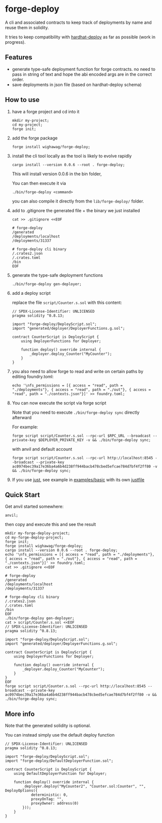 # forge-deploy

A cli and associated contracts to keep track of deployments by name and reuse them in solidity.

It tries to keep compatibility with [hardhat-deploy](https://github.com/wighawag/hardhat-deploy) as far as possible (work in progress).

## Features
- generate type-safe deployment function for forge contracts. no need to pass in string of text and hope the abi encoded args are in the correct order.
- save deployments in json file (based on hardhat-deploy schema)

## How to use

1. have a forge project and cd into it

    ```
    mkdir my-project;
    cd my-project;
    forge init;
    ```

1. add the forge package

    ```
    forge install wighawag/forge-deploy;
    ```

1. install the cli tool locally as the tool is likely to evolve rapidly

    ```
    cargo install --version 0.0.6 --root . forge-deploy;
    ```

    This will install version 0.0.6 in the bin folder,

    You can then execute it via 

    ```
    ./bin/forge-deploy <command> 
    ```

    you can also compile it directly from the `lib/forge-deploy/` folder.

1. add to .gitignore the generated file + the binary we just installed

    ```
    cat >> .gitignore <<EOF

    # forge-deploy
    /generated
    /deployments/localhost
    /deployments/31337

    # forge-deploy cli binary
    /.crates2.json
    /.crates.toml
    /bin
    EOF
    ```

1. generate the type-safe deployment functions

    ```
    ./bin/forge-deploy gen-deployer;
    ```

1. add a deploy script

    replace the file  `script/Counter.s.sol` with this content:

    ```solidity
    // SPDX-License-Identifier: UNLICENSED
    pragma solidity ^0.8.13;

    import "forge-deploy/DeployScript.sol";
    import "generated/deployer/DeployerFunctions.g.sol";

    contract CounterScript is DeployScript {
        using DeployerFunctions for Deployer;

        function deploy() override internal {
            _deployer.deploy_Counter("MyCounter");
        }
    }
    ```

1. you also need to allow forge to read and write on certain paths by editing foundry.toml:

    ```
    echo '\nfs_permissions = [{ access = "read", path = "./deployments"}, { access = "read", path = "./out"}, { access = "read", path = "./contexts.json"}]' >> foundry.toml;
    ```

1. You can now execute the script via forge script

    Note that you need to execute `./bin/forge-deploy sync` directly afterward

    For example:

    ```
    forge script script/Counter.s.sol --rpc-url $RPC_URL --broadcast --private-key $DEPLOYER_PRIVATE_KEY -v && ./bin/forge-deploy sync;
    ```

    with anvil and default account

    ```
    forge script script/Counter.s.sol --rpc-url http://localhost:8545 --broadcast --private-key ac0974bec39a17e36ba4a6b4d238ff944bacb478cbed5efcae784d7bf4f2ff80 -v && ./bin/forge-deploy sync;
    ```

1. If you use [just](https://just.systems/), see example in [examples/basic](examples/basic) with its own [justfile](examples/basic/justfile)


## Quick Start

Get anvil started somewhere:
```
anvil;
```

then copy and execute this and see the result

```
mkdir my-forge-deploy-project;
cd my-forge-deploy-project;
forge init;
forge install wighawag/forge-deploy;
cargo install --version 0.0.6 --root . forge-deploy;
echo '\nfs_permissions = [{ access = "read", path = "./deployments"}, { access = "read", path = "./out"}, { access = "read", path = "./contexts.json"}]' >> foundry.toml;
cat >> .gitignore <<EOF

# forge-deploy
/generated
/deployments/localhost
/deployments/31337

# forge-deploy cli binary
/.crates2.json
/.crates.toml
/bin
EOF
./bin/forge-deploy gen-deployer;
cat > script/Counter.s.sol <<EOF
// SPDX-License-Identifier: UNLICENSED
pragma solidity ^0.8.13;

import "forge-deploy/DeployScript.sol";
import "generated/deployer/DeployerFunctions.g.sol";

contract CounterScript is DeployScript {
    using DeployerFunctions for Deployer;

    function deploy() override internal {
        _deployer.deploy_Counter("MyCounter");
    }
}
EOF
forge script script/Counter.s.sol --rpc-url http://localhost:8545 --broadcast --private-key ac0974bec39a17e36ba4a6b4d238ff944bacb478cbed5efcae784d7bf4f2ff80 -v && ./bin/forge-deploy sync;
```

## More info

Note that the generated solidity is optional.

You can instead simply use the default deploy function

```solidity
// SPDX-License-Identifier: UNLICENSED
pragma solidity ^0.8.13;

import "forge-deploy/DeployScript.sol";
import "forge-deploy/DefaultDeployerFunction.sol";

contract CounterScript is DeployScript {
    using DefaultDeployerFunction for Deployer;

    function deploy() override internal {
        _deployer.deploy("MyCounter2", "Counter.sol:Counter", "", DeployOptions({
            deterministic: 0,
            proxyOnTag: "",
            proxyOwner: address(0)
        }));
    }
}
```